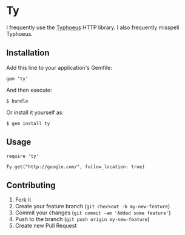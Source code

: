 # Ty

I frequently use the [Typhoeus](https://github.com/dbalatero/typhoeus) HTTP library. I also frequently misspell Typhoeus.

## Installation

Add this line to your application's Gemfile:

    gem 'ty'

And then execute:

    $ bundle

Or install it yourself as:

    $ gem install ty

## Usage

    require 'ty'

    Ty.get("http://google.com/", follow_location: true)

## Contributing

1. Fork it
2. Create your feature branch (`git checkout -b my-new-feature`)
3. Commit your changes (`git commit -am 'Added some feature'`)
4. Push to the branch (`git push origin my-new-feature`)
5. Create new Pull Request
